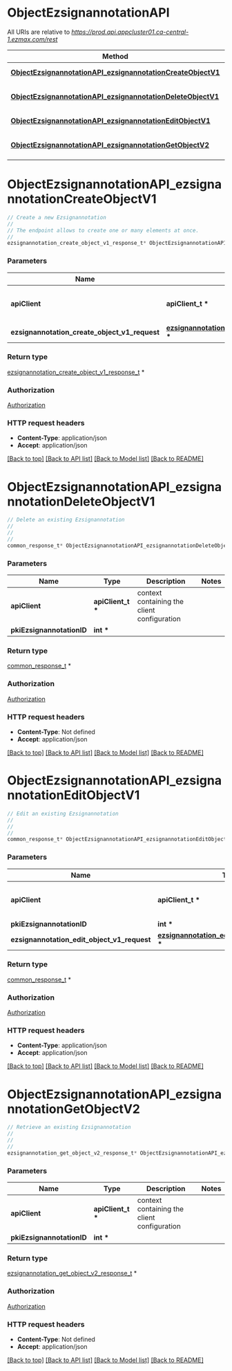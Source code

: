 # ObjectEzsignannotationAPI

All URIs are relative to *https://prod.api.appcluster01.ca-central-1.ezmax.com/rest*

Method | HTTP request | Description
------------- | ------------- | -------------
[**ObjectEzsignannotationAPI_ezsignannotationCreateObjectV1**](ObjectEzsignannotationAPI.md#ObjectEzsignannotationAPI_ezsignannotationCreateObjectV1) | **POST** /1/object/ezsignannotation | Create a new Ezsignannotation
[**ObjectEzsignannotationAPI_ezsignannotationDeleteObjectV1**](ObjectEzsignannotationAPI.md#ObjectEzsignannotationAPI_ezsignannotationDeleteObjectV1) | **DELETE** /1/object/ezsignannotation/{pkiEzsignannotationID} | Delete an existing Ezsignannotation
[**ObjectEzsignannotationAPI_ezsignannotationEditObjectV1**](ObjectEzsignannotationAPI.md#ObjectEzsignannotationAPI_ezsignannotationEditObjectV1) | **PUT** /1/object/ezsignannotation/{pkiEzsignannotationID} | Edit an existing Ezsignannotation
[**ObjectEzsignannotationAPI_ezsignannotationGetObjectV2**](ObjectEzsignannotationAPI.md#ObjectEzsignannotationAPI_ezsignannotationGetObjectV2) | **GET** /2/object/ezsignannotation/{pkiEzsignannotationID} | Retrieve an existing Ezsignannotation


# **ObjectEzsignannotationAPI_ezsignannotationCreateObjectV1**
```c
// Create a new Ezsignannotation
//
// The endpoint allows to create one or many elements at once.
//
ezsignannotation_create_object_v1_response_t* ObjectEzsignannotationAPI_ezsignannotationCreateObjectV1(apiClient_t *apiClient, ezsignannotation_create_object_v1_request_t *ezsignannotation_create_object_v1_request);
```

### Parameters
Name | Type | Description  | Notes
------------- | ------------- | ------------- | -------------
**apiClient** | **apiClient_t \*** | context containing the client configuration |
**ezsignannotation_create_object_v1_request** | **[ezsignannotation_create_object_v1_request_t](ezsignannotation_create_object_v1_request.md) \*** |  | 

### Return type

[ezsignannotation_create_object_v1_response_t](ezsignannotation_create_object_v1_response.md) *


### Authorization

[Authorization](../README.md#Authorization)

### HTTP request headers

 - **Content-Type**: application/json
 - **Accept**: application/json

[[Back to top]](#) [[Back to API list]](../README.md#documentation-for-api-endpoints) [[Back to Model list]](../README.md#documentation-for-models) [[Back to README]](../README.md)

# **ObjectEzsignannotationAPI_ezsignannotationDeleteObjectV1**
```c
// Delete an existing Ezsignannotation
//
// 
//
common_response_t* ObjectEzsignannotationAPI_ezsignannotationDeleteObjectV1(apiClient_t *apiClient, int *pkiEzsignannotationID);
```

### Parameters
Name | Type | Description  | Notes
------------- | ------------- | ------------- | -------------
**apiClient** | **apiClient_t \*** | context containing the client configuration |
**pkiEzsignannotationID** | **int \*** |  | 

### Return type

[common_response_t](common_response.md) *


### Authorization

[Authorization](../README.md#Authorization)

### HTTP request headers

 - **Content-Type**: Not defined
 - **Accept**: application/json

[[Back to top]](#) [[Back to API list]](../README.md#documentation-for-api-endpoints) [[Back to Model list]](../README.md#documentation-for-models) [[Back to README]](../README.md)

# **ObjectEzsignannotationAPI_ezsignannotationEditObjectV1**
```c
// Edit an existing Ezsignannotation
//
// 
//
common_response_t* ObjectEzsignannotationAPI_ezsignannotationEditObjectV1(apiClient_t *apiClient, int *pkiEzsignannotationID, ezsignannotation_edit_object_v1_request_t *ezsignannotation_edit_object_v1_request);
```

### Parameters
Name | Type | Description  | Notes
------------- | ------------- | ------------- | -------------
**apiClient** | **apiClient_t \*** | context containing the client configuration |
**pkiEzsignannotationID** | **int \*** |  | 
**ezsignannotation_edit_object_v1_request** | **[ezsignannotation_edit_object_v1_request_t](ezsignannotation_edit_object_v1_request.md) \*** |  | 

### Return type

[common_response_t](common_response.md) *


### Authorization

[Authorization](../README.md#Authorization)

### HTTP request headers

 - **Content-Type**: application/json
 - **Accept**: application/json

[[Back to top]](#) [[Back to API list]](../README.md#documentation-for-api-endpoints) [[Back to Model list]](../README.md#documentation-for-models) [[Back to README]](../README.md)

# **ObjectEzsignannotationAPI_ezsignannotationGetObjectV2**
```c
// Retrieve an existing Ezsignannotation
//
// 
//
ezsignannotation_get_object_v2_response_t* ObjectEzsignannotationAPI_ezsignannotationGetObjectV2(apiClient_t *apiClient, int *pkiEzsignannotationID);
```

### Parameters
Name | Type | Description  | Notes
------------- | ------------- | ------------- | -------------
**apiClient** | **apiClient_t \*** | context containing the client configuration |
**pkiEzsignannotationID** | **int \*** |  | 

### Return type

[ezsignannotation_get_object_v2_response_t](ezsignannotation_get_object_v2_response.md) *


### Authorization

[Authorization](../README.md#Authorization)

### HTTP request headers

 - **Content-Type**: Not defined
 - **Accept**: application/json

[[Back to top]](#) [[Back to API list]](../README.md#documentation-for-api-endpoints) [[Back to Model list]](../README.md#documentation-for-models) [[Back to README]](../README.md)

